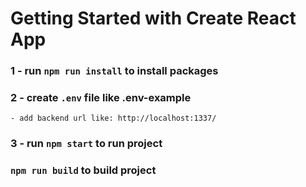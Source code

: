 # Getting Started with Create React App

### 1 - run `npm run install` to install packages

### 2 - create `.env` file like .env-example

    - add backend url like: http://localhost:1337/

### 3 - run `npm start` to run project

### `npm run build` to build project
